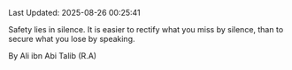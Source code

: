 Last Updated: 2025-08-26 00:25:41

Safety lies in silence. It is easier to rectify what you miss by silence, than to secure what you lose by speaking.

By Ali ibn Abi Talib (R.A)